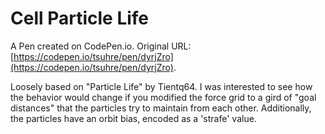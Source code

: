 # Cell Particle Life

A Pen created on CodePen.io. Original URL: [https://codepen.io/tsuhre/pen/dyrjZro](https://codepen.io/tsuhre/pen/dyrjZro).

Loosely based on "Particle Life" by Tientq64.  I was interested to see how the behavior would change if you modified the force grid to a gird of "goal distances" that the particles try to maintain from each other. Additionally, the particles have an orbit bias, encoded as a 'strafe' value.